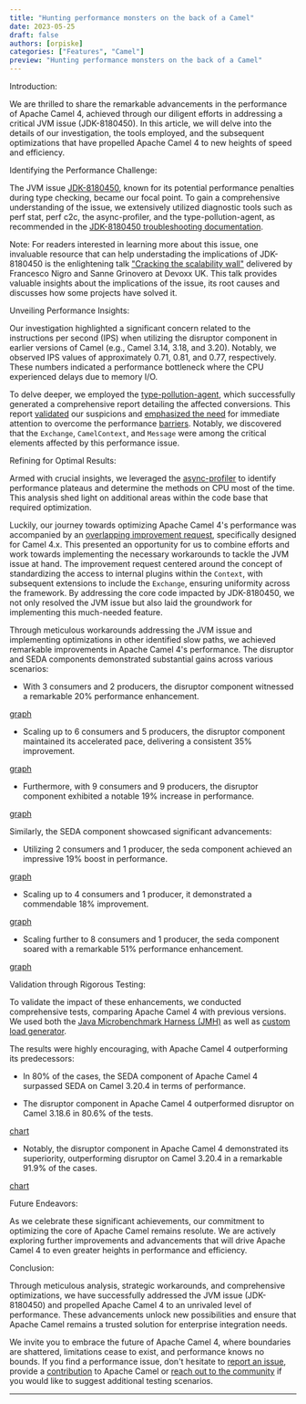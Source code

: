 ```yaml
---
title: "Hunting performance monsters on the back of a Camel"
date: 2023-05-25
draft: false
authors: [orpiske]
categories: ["Features", "Camel"]
preview: "Hunting performance monsters on the back of a Camel"
---
```


Introduction:

We are thrilled to share the remarkable advancements in the performance of Apache Camel 4, achieved through our diligent efforts in addressing a critical JVM issue (JDK-8180450). In this article, we will delve into the details of our investigation, the tools employed, and the subsequent optimizations that have propelled Apache Camel 4 to new heights of speed and efficiency.

Identifying the Performance Challenge:

The JVM issue [JDK-8180450](https://bugs.openjdk.org/browse/JDK-8180450), known for its potential performance penalties during type checking, became our focal point. To gain a comprehensive understanding of the issue, we extensively utilized diagnostic tools such as perf stat, perf c2c, the async-profiler, and the type-pollution-agent, as recommended in the [JDK-8180450 troubleshooting documentation](https://github.com/RedHatPerf/type-pollution-agent/blob/master/benchmarks/WHATIF.md).

Note:
For readers interested in learning more about this issue, one invaluable resource that can help understading the implications of JDK-8180450 is the enlightening talk ["Cracking the scalability wall"](https://www.youtube.com/watch?v=PxcO3WHqmng) delivered by Francesco Nigro and Sanne Grinovero at Devoxx UK. This talk provides valuable insights about the implications of the issue, its root causes and discusses how some projects have solved it.


Unveiling Performance Insights:

Our investigation highlighted a significant concern related to the instructions per second (IPS) when utilizing the disruptor component in earlier versions of Camel (e.g., Camel 3.14, 3.18, and 3.20). Notably, we observed IPS values of approximately 0.71, 0.81, and 0.77, respectively. These numbers indicated a performance bottleneck where the CPU experienced delays due to memory I/O.

To delve deeper, we employed the [type-pollution-agent](https://github.com/RedHatPerf/type-pollution-agent), which successfully generated a comprehensive report detailing the affected conversions. This report [validated](https://issues.apache.org/jira/browse/CAMEL-19058) our suspicions and [emphasized the need](https://issues.apache.org/jira/browse/CAMEL-19060) for immediate attention to overcome the performance [barriers](https://issues.apache.org/jira/browse/CAMEL-19319). Notably, we discovered that the `Exchange`, `CamelContext`, and `Message` were among the critical elements affected by this performance issue.

Refining for Optimal Results:

Armed with crucial insights, we leveraged the [async-profiler](https://github.com/async-profiler/async-profiler) to identify performance plateaus and determine the methods on CPU most of the time. This analysis shed light on additional areas within the code base that required optimization.

Luckily, our journey towards optimizing Apache Camel 4's performance was accompanied by an [overlapping improvement request](https://issues.apache.org/jira/browse/CAMEL-15105), specifically designed for Camel 4.x. This presented an opportunity for us to combine efforts and work towards implementing the necessary workarounds to tackle the JVM issue at hand. The improvement request centered around the concept of standardizing the access to internal plugins within the `Context`, with subsequent extensions to include the `Exchange`, ensuring uniformity across the framework. By addressing the core code impacted by JDK-8180450, we not only resolved the JVM issue but also laid the groundwork for implementing this much-needed feature.

Through meticulous workarounds addressing the JVM issue and implementing optimizations in other identified slow paths, we achieved remarkable improvements in Apache Camel 4's performance. The disruptor and SEDA components demonstrated substantial gains across various scenarios:

* With 3 consumers and 2 producers, the disruptor component witnessed a remarkable 20% performance enhancement.

[graph](baseline-camel-3.20.4-2023-05-17-threaded-disruptor-producer-consumer-threads-3-producer-2.png)

* Scaling up to 6 consumers and 5 producers, the disruptor component maintained its accelerated pace, delivering a consistent 35% improvement.

[graph](baseline-camel-3.20.4-2023-05-17-threaded-disruptor-producer-consumer-threads-6-producer-5.png)

* Furthermore, with 9 consumers and 9 producers, the disruptor component exhibited a notable 19% increase in performance.

[graph](baseline-camel-3.20.4-2023-05-17-threaded-disruptor-producer-consumer-threads-9-producer-9.png)

Similarly, the SEDA component showcased significant advancements:

* Utilizing 2 consumers and 1 producer, the seda component achieved an impressive 19% boost in performance.

[graph](baseline-camel-3.18.6-2023-05-12-threaded-seda-producer-consumer-threads-2-producer-1.png)

* Scaling up to 4 consumers and 1 producer, it demonstrated a commendable 18% improvement.

[graph](baseline-camel-3.18.6-2023-05-12-threaded-seda-producer-consumer-threads-4-producer-1.png)

* Scaling further to 8 consumers and 1 producer, the seda component soared with a remarkable 51% performance enhancement.

[graph](baseline-camel-3.18.6-2023-05-12-threaded-seda-producer-consumer-threads-8-producer-1.png)

Validation through Rigorous Testing:

To validate the impact of these enhancements, we conducted comprehensive tests, comparing Apache Camel 4 with previous versions.
We used both the [Java Microbenchmark Harness (JMH)](https://github.com/openjdk/jmh/) as well as [custom load generator](https://github.com/orpiske/camel-load-tester).

The results were highly encouraging, with Apache Camel 4 outperforming its predecessors:
* In 80% of the cases, the SEDA component of Apache Camel 4 surpassed SEDA on Camel 3.20.4 in terms of performance.

* The disruptor component in Apache Camel 4 outperformed disruptor on Camel 3.18.6 in 80.6% of the tests.

[chart](baseline-camel-3.18.6-2023-05-13-threaded-disruptor-producer-chart.png)

* Notably, the disruptor component in Apache Camel 4 demonstrated its superiority, outperforming disruptor on Camel 3.20.4 in a remarkable 91.9% of the cases.

[chart](baseline-camel-3.20.4-2023-05-17-threaded-disruptor-producer-chart.png)

Future Endeavors:

As we celebrate these significant achievements, our commitment to optimizing the core of Apache Camel remains resolute. We are actively exploring further improvements and advancements that will drive Apache Camel 4 to even greater heights in performance and efficiency.

Conclusion:

Through meticulous analysis, strategic workarounds, and comprehensive optimizations, we have successfully addressed the JVM issue (JDK-8180450) and propelled Apache Camel 4 to an unrivaled level of performance. These advancements unlock new possibilities and ensure that Apache Camel remains a trusted solution for enterprise integration needs.

We invite you to embrace the future of Apache Camel 4, where boundaries are shattered, limitations cease to exist, and performance knows no bounds. If you find a performance issue, don't hesitate to [report an issue](https://issues.apache.org/jira), provide a [contribution](https://github.com/apache/camel) to Apache Camel or [reach out to the community](http://camel.zulipchat.com/) if you would like to suggest additional testing scenarios.


------


